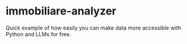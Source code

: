 # immobiliare-analyzer
Quick example of how easily you can make data more accessible with Python and LLMs for free.
